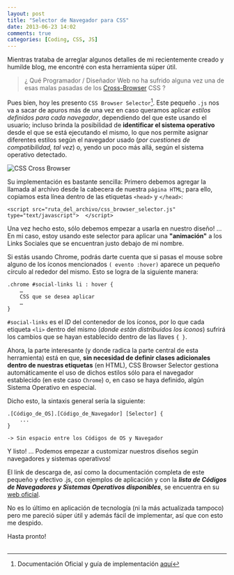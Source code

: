 ```yaml
---
layout: post
title: "Selector de Navegador para CSS"
date: 2013-06-23 14:02
comments: true
categories: [Coding, CSS, JS]
---
```


Mientras trataba de arreglar algunos detalles de mi recientemente creado y humilde blog, me encontré con esta herramienta súper útil.

> ¿ Qué Programador / Diseñador Web no ha sufrido alguna vez una de esas malas pasadas de los [Cross-Browser][url1] CSS ? 

Pues bien, hoy les presento `CSS Browser Selector`[^1]. Este pequeño `.js` nos va a sacar de apuros más de una vez en caso queramos aplicar *estilos definidos para cada navegador*, dependiendo del que este usando el usuario; incluso brinda la posibilidad de **identificar el sistema operativo** desde el que se está ejecutando el mismo, lo que nos permite asignar diferentes estilos según el navegador usado (_por cuestiones de compatibilidad, tal vez_) o, yendo un poco más allá, según el sistema operativo detectado.

<!-- more -->

![CSS Cross Browser](https://lh5.googleusercontent.com/-PXp6Yj0_Gbc/Uciw-jPWuAI/AAAAAAAAAE0/M8woHz0ZL98/s800/browsers-css.jpg) 

Su implementación es bastante sencilla: Primero debemos agregar la llamada al archivo desde la cabecera de nuestra `página HTML`; para ello, copiamos esta línea dentro de las etiquetas `<head>` y `</head>`:

	<script src="ruta_del_archivo/css_browser_selector.js" type="text/javascript">	</script>

Una vez hecho esto, sólo debemos empezar a usarla en nuestro diseño! … En mi caso, estoy usando este selector para aplicar una **"animación"** a los Links Sociales que se encuentran justo debajo de mi nombre.

Si estás usando Chrome, podrás darte cuenta que si pasas el mouse sobre alguno de los íconos mencionados `( evento :hover)` aparece un pequeño círculo al rededor del mismo. Esto se logra de la siguiente manera:

	.chrome #social-links li : hover {
		…
		CSS que se desea aplicar
		…
	}


`#social-links` es el _ID_ del contenedor de los íconos, por lo que cada etiqueta `<li>` dentro del mismo (_donde están distribuidos los íconos_) sufrirá los cambios que se hayan establecido dentro de las llaves `{ }`.

Ahora, la parte interesante (y donde radica la parte central de esta herramienta) está en que, **sin necesidad de definir clases adicionales dentro de nuestras etiquetas** (en HTML), CSS Browser Selector gestiona automáticamente el uso de dichos estilos sólo para el navegador establecido (en este caso `Chrome`) o, en caso se haya definido, algún Sistema Operativo en especial.

Dicho esto, la sintaxis general sería la siguiente:

	.[Código_de_OS].[Código_de_Navegador] [Selector] { 
		...
	} 
	
	-> Sin espacio entre los Códigos de OS y Navegador

Y listo! … Podemos empezar a customizar nuestros diseños según navegadores y sistemas operativos!

El link de descarga de, así como la documentación completa de este pequeño y efectivo .js, con ejemplos de aplicación y con la ***lista de Códigos de Navegadores y Sistemas Operativos disponibles***, se encuentra en su [web oficial][url2].

No es lo último en aplicación de tecnología (ni la más actualizada tampoco) pero me pareció súper útil y además fácil de implementar, así que con esto me despido.

Hasta pronto!
<br></br>

[^1]:Documentación Oficial y guía de implementación [aquí](http://rafael.adm.br/css_browser_selector/)

[url1]: http://coding.smashingmagazine.com/2010/06/07/the-principles-of-cross-browser-css-coding/
[url2]: http://rafael.adm.br/css_browser_selector/
